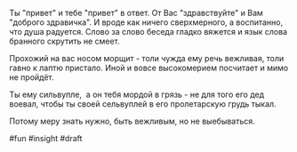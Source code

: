 Ты "привет" и тебе "привет" в ответ. От Вас "здравствуйте" и Вам "доброго здравичка". И вроде как ничего сверхмерного, а воспитанно, что душа радуется. Слово за слово беседа гладко вяжется и язык слова бранного скрутить не смеет.

Прохожий на вас носом морщит - толи чужда ему речь вежливая, толи гавно к лаптю пристало. Иной и вовсе высокомерием посчитает и мимо не пройдёт.

Ты ему сильвупле,  а он тебя мордой в грязь - не для того его дед воевал, чтобы ты своей сельвуплей в его пролетарскую грудь тыкал. 

Потому меру знать нужно, быть вежливым, но не выебываться.

#fun #insight 
#draft